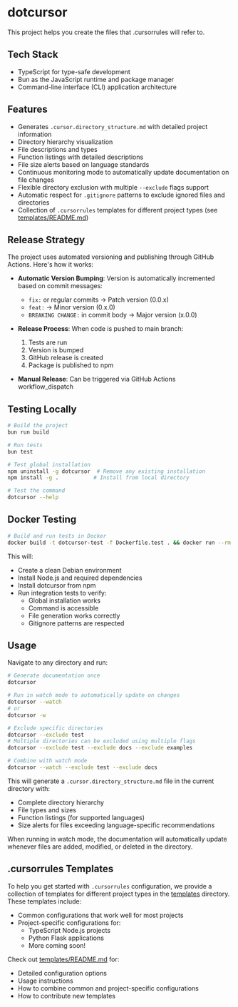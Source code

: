 # dotcursor

This project helps you create the files that .cursorrules will refer to.

## Tech Stack

- TypeScript for type-safe development
- Bun as the JavaScript runtime and package manager
- Command-line interface (CLI) application architecture

## Features

- Generates `.cursor.directory_structure.md` with detailed project information
- Directory hierarchy visualization
- File descriptions and types
- Function listings with detailed descriptions
- File size alerts based on language standards
- Continuous monitoring mode to automatically update documentation on file changes
- Flexible directory exclusion with multiple `--exclude` flags support
- Automatic respect for `.gitignore` patterns to exclude ignored files and directories
- Collection of `.cursorrules` templates for different project types (see [templates/README.md](templates/README.md))

## Release Strategy

The project uses automated versioning and publishing through GitHub Actions. Here's how it works:

- **Automatic Version Bumping**: Version is automatically incremented based on commit messages:
  - `fix:` or regular commits → Patch version (0.0.x)
  - `feat:` → Minor version (0.x.0)
  - `BREAKING CHANGE:` in commit body → Major version (x.0.0)

- **Release Process**: When code is pushed to main branch:
  1. Tests are run
  2. Version is bumped
  3. GitHub release is created
  4. Package is published to npm

- **Manual Release**: Can be triggered via GitHub Actions workflow_dispatch

## Testing Locally

```bash
# Build the project
bun run build

# Run tests
bun test

# Test global installation
npm uninstall -g dotcursor  # Remove any existing installation
npm install -g .           # Install from local directory

# Test the command
dotcursor --help
```

## Docker Testing

```bash
# Build and run tests in Docker
docker build -t dotcursor-test -f Dockerfile.test . && docker run --rm dotcursor-test
```

This will:

- Create a clean Debian environment
- Install Node.js and required dependencies
- Install dotcursor from npm
- Run integration tests to verify:
  - Global installation works
  - Command is accessible
  - File generation works correctly
  - Gitignore patterns are respected

## Usage

Navigate to any directory and run:

```bash
# Generate documentation once
dotcursor

# Run in watch mode to automatically update on changes
dotcursor --watch
# or
dotcursor -w

# Exclude specific directories
dotcursor --exclude test
# Multiple directories can be excluded using multiple flags
dotcursor --exclude test --exclude docs --exclude examples

# Combine with watch mode
dotcursor --watch --exclude test --exclude docs
```

This will generate a `.cursor.directory_structure.md` file in the current directory with:

- Complete directory hierarchy
- File types and sizes
- Function listings (for supported languages)
- Size alerts for files exceeding language-specific recommendations

When running in watch mode, the documentation will automatically update whenever files are added, modified, or deleted in the directory.

## .cursorrules Templates

To help you get started with `.cursorrules` configuration, we provide a collection of templates for different project types in the [templates](templates) directory. These templates include:

- Common configurations that work well for most projects
- Project-specific configurations for:
  - TypeScript Node.js projects
  - Python Flask applications
  - More coming soon!

Check out [templates/README.md](templates/README.md) for:

- Detailed configuration options
- Usage instructions
- How to combine common and project-specific configurations
- How to contribute new templates
